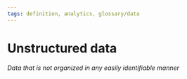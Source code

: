 ```yaml
---
tags: definition, analytics, glossary/data
---
```

#  Unstructured data
*Data that is not organized in any easily identifiable manner*